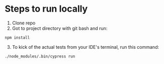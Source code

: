 # Steps to run locally

1. Clone repo
2. Got to project directory with git bash and run:
```
npm install
```

3. To kick of the actual tests from your IDE's terminal, run this command:

```
./node_modules/.bin/cypress run
```